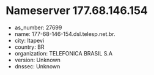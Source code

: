 # Nameserver 177.68.146.154

* as_number: 27699
* name: 177-68-146-154.dsl.telesp.net.br.
* city: Itapevi
* country: BR
* organization: TELEFONICA BRASIL S.A
* version: Unknown
* dnssec: Unknown
